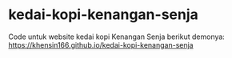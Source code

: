 # kedai-kopi-kenangan-senja
Code untuk website kedai kopi Kenangan Senja
berikut demonya:
https://khensin166.github.io/kedai-kopi-kenangan-senja
